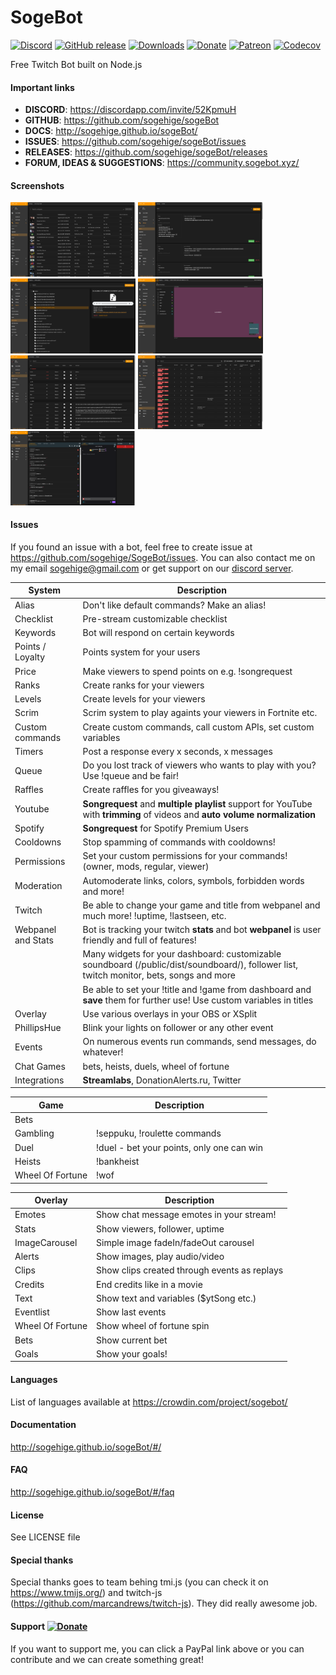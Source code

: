 # SogeBot

[![Discord](https://img.shields.io/discord/317348946144002050.svg?style=for-the-badge&logo=discord)](https://discordapp.com/invite/52KpmuH)
[![GitHub release](https://img.shields.io/github/release/sogehige/sogebot.svg?style=for-the-badge)](https://github.com/sogehige/sogeBot/releases)
[![Downloads](https://img.shields.io/github/downloads/sogehige/sogebot/total.svg?style=for-the-badge)](https://github.com/sogehige/sogeBot/releases)
[![Donate](https://img.shields.io/badge/paypal-donate-yellow.svg?style=for-the-badge&logo=paypal)](https://www.paypal.me/sogetwitch/5eur)
[![Patreon](https://img.shields.io/badge/dynamic/json?logo=patreon&style=for-the-badge&color=%23e85b46&label=Patreon&query=data.attributes.patron_count&suffix=%20patrons&url=https%3A%2F%2Fwww.patreon.com%2Fapi%2Fcampaigns%2F3198445)](https://www.patreon.com/soge__)
[![Codecov](https://img.shields.io/codecov/c/github/sogehige/sogebot/master?logo=codecov&style=for-the-badge)](https://app.codecov.io/gh/sogehige/sogeBot/branch/master)

Free Twitch Bot built on Node.js

#### Important links

- **DISCORD**: <https://discordapp.com/invite/52KpmuH>
- **GITHUB**: <https://github.com/sogehige/sogeBot>
- **DOCS**: <http://sogehige.github.io/sogeBot/>
- **ISSUES**: <https://github.com/sogehige/sogeBot/issues>
- **RELEASES**: <https://github.com/sogehige/sogeBot/releases>
- **FORUM, IDEAS & SUGGESTIONS**: <https://community.sogebot.xyz/>

#### Screenshots

<img src="https://raw.githubusercontent.com/sogehige/sogeBot/master/docs/_images/screenshots/1.png" width="200"> <img src="https://raw.githubusercontent.com/sogehige/sogeBot/master/docs/_images/screenshots/2.png" width="200"> <img src="https://raw.githubusercontent.com/sogehige/sogeBot/master/docs/_images/screenshots/3.png" width="200"> <img src="https://raw.githubusercontent.com/sogehige/sogeBot/master/docs/_images/screenshots/4.png" width="200"> <img src="https://raw.githubusercontent.com/sogehige/sogeBot/master/docs/_images/screenshots/5.png" width="200"> <img src="https://raw.githubusercontent.com/sogehige/sogeBot/master/docs/_images/screenshots/6.png" width="200"> <img src="https://raw.githubusercontent.com/sogehige/sogeBot/master/docs/_images/screenshots/7.png" width="200">

#### Issues

If you found an issue with a bot, feel free to create issue at <https://github.com/sogehige/SogeBot/issues>.
You can also contact me on my email sogehige@gmail.com or get support on our [discord server](https://discordapp.com/invite/52KpmuH).

| System             | Description                                                                                                                              |
|--------------------|------------------------------------------------------------------------------------------------------------------------------------------|
| Alias              | Don't like default commands? Make an alias!                                                                                              |
| Checklist          | Pre-stream customizable checklist                                                                                              |
| Keywords           | Bot will respond on certain keywords                                                                                                     |
| Points / Loyalty   | Points system for your users                                                                                                             |
| Price              | Make viewers to spend points on e.g. !songrequest                                                                                        |
| Ranks              | Create ranks for your viewers                                                                                                            |
| Levels             | Create levels for your viewers                                                                                                            |
| Scrim              | Scrim system to play againts your viewers in Fortnite etc.                                                                                                            |
| Custom commands    | Create custom commands, call custom APIs, set custom variables                                                                           |
| Timers             | Post a response every x seconds, x messages                                                                                              |
| Queue              | Do you lost track of viewers who wants to play with you? Use !queue and be fair!                                                         |
| Raffles            | Create raffles for you giveaways!                                                                                                        |
| Youtube            | **Songrequest** and **multiple playlist** support for YouTube with **trimming** of videos and **auto volume normalization**                       |
| Spotify            | **Songrequest** for Spotify Premium Users                                                                                                |
| Cooldowns          | Stop spamming of commands with cooldowns!                                                                                                |
| Permissions        | Set your custom permissions for your commands! (owner, mods, regular, viewer)                                                            |
| Moderation         | Automoderate links, colors, symbols, forbidden words and more!                                                                                 |
| Twitch             | Be able to change your game and title from webpanel and much more! !uptime, !lastseen, etc.                                              |
| Webpanel and Stats | Bot is tracking your twitch **stats** and bot **webpanel** is user friendly and full of features!                                        |
|                    | Many widgets for your dashboard: customizable soundboard (/public/dist/soundboard/), follower list, twitch monitor, bets, songs and more |
|                    | Be able to set your !title and !game from dashboard and **save** them for further use! Use custom variables in titles                    |
| Overlay            | Use various overlays in your OBS or XSplit                                                                                               |
| PhillipsHue        | Blink your lights on follower or any other event                                                                                         |
| Events             | On numerous events run commands, send messages, do whatever!                                                                             |
| Chat Games         | bets, heists, duels, wheel of fortune                                                                                                    |
| Integrations       | **Streamlabs**, DonationAlerts.ru, Twitter                                                                                               |

| Game             | Description                                    |
|------------------|------------------------------------------------|
| Bets             |                                                |
| Gambling         | !seppuku, !roulette commands                   |
| Duel             | !duel - bet your points, only one can win      |
| Heists           | !bankheist                                     |
| Wheel Of Fortune | !wof                                           |

| Overlay          | Description                                                           |
|------------------|-----------------------------------------------------------------------|
| Emotes           | Show chat message emotes in your stream!                              |
| Stats            | Show viewers, follower, uptime                                        |
| ImageCarousel    | Simple image fadeIn/fadeOut carousel                                  |
| Alerts           | Show images, play audio/video |
| Clips            | Show clips created through events as replays |
| Credits          | End credits like in a movie                                           |
| Text             | Show text and variables ($ytSong etc.) |
| Eventlist        | Show last events                                                      |
| Wheel Of Fortune | Show wheel of fortune spin                                            |
| Bets             | Show current bet                                                      |
| Goals            | Show your goals!                                                      |

#### Languages

List of languages available at <https://crowdin.com/project/sogebot/>

#### Documentation

<http://sogehige.github.io/sogeBot/#/>

#### FAQ

<http://sogehige.github.io/sogeBot/#/faq>

#### License

See LICENSE file

#### Special thanks

Special thanks goes to team behing tmi.js (you can check it on <https://www.tmijs.org/>) and twitch-js (<https://github.com/marcandrews/twitch-js>). They did really awesome job.

#### Support [![Donate](https://img.shields.io/badge/paypal-donate-yellow.svg?style=flat-square)](https://www.paypal.com/cgi-bin/webscr?cmd=_s-xclick&hosted_button_id=9ZTX5DS2XB5EN)

If you want to support me, you can click a PayPal link above or you can contribute and we can create something great!
